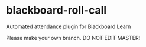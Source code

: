 # blackboard-roll-call
Automated attendance plugin for Blackboard Learn

Please make your own branch.  DO NOT EDIT MASTER!
